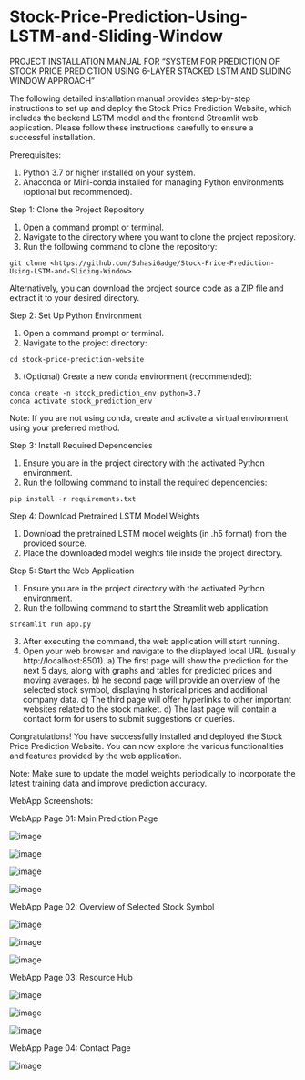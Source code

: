 # Stock-Price-Prediction-Using-LSTM-and-Sliding-Window
PROJECT INSTALLATION MANUAL
FOR
“SYSTEM FOR PREDICTION OF STOCK PRICE PREDICTION USING 6-LAYER STACKED LSTM AND SLIDING WINDOW APPROACH”

The following detailed installation manual provides step-by-step instructions to set up and deploy the Stock Price Prediction Website, which includes the backend LSTM model and the frontend Streamlit web application. Please follow these instructions carefully to ensure a successful installation.

Prerequisites:
1.	Python 3.7 or higher installed on your system.
2.	Anaconda or Mini-conda installed for managing Python environments (optional but recommended).

Step 1: Clone the Project Repository
1.	Open a command prompt or terminal.
2.	Navigate to the directory where you want to clone the project repository.
3.	Run the following command to clone the repository:

   ```
   git clone <https://github.com/SuhasiGadge/Stock-Price-Prediction-Using-LSTM-and-Sliding-Window>
   ```
   Alternatively, you can download the project source code as a ZIP file and extract it to your desired directory.

Step 2: Set Up Python Environment
1.	Open a command prompt or terminal.
2.	Navigate to the project directory:


   ```
   cd stock-price-prediction-website
   ```
3.	(Optional) Create a new conda environment (recommended):
   ```
   conda create -n stock_prediction_env python=3.7
   conda activate stock_prediction_env
   ```
   Note: If you are not using conda, create and activate a virtual environment using your preferred method.

Step 3: Install Required Dependencies
1.	Ensure you are in the project directory with the activated Python environment.
2.	Run the following command to install the required dependencies:
   ```
   pip install -r requirements.txt
   ```

Step 4: Download Pretrained LSTM Model Weights
1.	Download the pretrained LSTM model weights (in .h5 format) from the provided source.
2.	Place the downloaded model weights file inside the project directory.

Step 5: Start the Web Application
1.	Ensure you are in the project directory with the activated Python environment.
2.	Run the following command to start the Streamlit web application:
   ```
   streamlit run app.py
   ```

3.	After executing the command, the web application will start running.
4.	Open your web browser and navigate to the displayed local URL (usually http://localhost:8501).
a)	The first page will show the prediction for the next 5 days, along with graphs and tables for predicted prices and moving averages.
b)	he second page will provide an overview of the selected stock symbol, displaying historical prices and additional company data.
c)	The third page will offer hyperlinks to other important websites related to the stock market.
d)	The last page will contain a contact form for users to submit suggestions or queries.

Congratulations! You have successfully installed and deployed the Stock Price Prediction Website. You can now explore the various functionalities and features provided by the web application.

Note: Make sure to update the model weights periodically to incorporate the latest training data and improve prediction accuracy.


WebApp Screenshots:

WebApp Page 01: Main Prediction Page


![image](https://github.com/SuhasiGadge/Stock-Price-Prediction-Using-LSTM-and-Sliding-Window/assets/97603532/bb27346a-191f-4f46-ba4a-c4b13600b8fd)


![image](https://github.com/SuhasiGadge/Stock-Price-Prediction-Using-LSTM-and-Sliding-Window/assets/97603532/9095bfda-a642-4843-b3d7-ec606f2ab677)


![image](https://github.com/SuhasiGadge/Stock-Price-Prediction-Using-LSTM-and-Sliding-Window/assets/97603532/baacfef2-97c7-4553-b3e2-dfb3474e0678)


![image](https://github.com/SuhasiGadge/Stock-Price-Prediction-Using-LSTM-and-Sliding-Window/assets/97603532/4618cd3c-c856-4865-af4b-5699c0cbef2a)



WebApp Page 02: Overview of Selected Stock Symbol

![image](https://github.com/SuhasiGadge/Stock-Price-Prediction-Using-LSTM-and-Sliding-Window/assets/97603532/ff49248c-b5cf-4cd0-a67d-45afc7bebf39)


![image](https://github.com/SuhasiGadge/Stock-Price-Prediction-Using-LSTM-and-Sliding-Window/assets/97603532/0dc93a71-e9de-4ee2-b32c-300940a71e23)


![image](https://github.com/SuhasiGadge/Stock-Price-Prediction-Using-LSTM-and-Sliding-Window/assets/97603532/73e24be9-fa3d-4383-9bf2-4fa35edcde96)

 

WebApp Page 03: Resource Hub

![image](https://github.com/SuhasiGadge/Stock-Price-Prediction-Using-LSTM-and-Sliding-Window/assets/97603532/f9df7cdb-7c67-49e0-acfb-d5fc255519f8)


![image](https://github.com/SuhasiGadge/Stock-Price-Prediction-Using-LSTM-and-Sliding-Window/assets/97603532/71dc2cdd-becf-45e3-b3dd-f49c0f979e43)


![image](https://github.com/SuhasiGadge/Stock-Price-Prediction-Using-LSTM-and-Sliding-Window/assets/97603532/822c2683-bfc8-42bf-bea9-605ca02e9c6e)


WebApp Page 04: Contact Page

![image](https://github.com/SuhasiGadge/Stock-Price-Prediction-Using-LSTM-and-Sliding-Window/assets/97603532/1311ba7d-2788-4573-b551-779e89dddb95)






